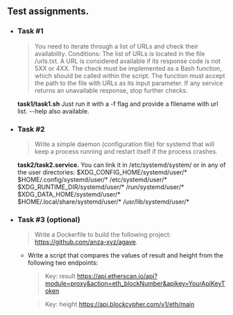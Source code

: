 ## Test assignments. 

- ### Task #1
    > You need to iterate through a list of URLs and check their availability. Conditions:
    > The list of URLs is located in the file /urls.txt.
    > A URL is considered available if its response code is not 5XX or 4XX.
    > The check must be implemented as a Bash function, which should be called within the script.
    > The function must accept the path to the file with URLs as its input parameter.
    > If any service returns an unavailable response, stop further checks.

    **task1/task1.sh** Just run it with a -f flag and provide a filename with url list. --help also available.
- ### Task #2
    > Write a simple daemon (configuration file) for systemd that will keep a process running and restart itself if the process crashes.

    **task2/task2.service.** You can link it in /etc/systemd/system/
    or in any of the user directories:
        $XDG_CONFIG_HOME/systemd/user/*
        $HOME/.config/systemd/user/*
        /etc/systemd/user/*
        $XDG_RUNTIME_DIR/systemd/user/*
        /run/systemd/user/*
        $XDG_DATA_HOME/systemd/user/*
        $HOME/.local/share/systemd/user/*
        /usr/lib/systemd/user/*
- ### Task #3 (optional)
    > Write a Dockerfile to build the following project: https://github.com/anza-xyz/agave.
    - Write a script that compares the values of result and height from the following two endpoints:
    
        > Key: result
        https://api.etherscan.io/api?module=proxy&action=eth_blockNumber&apikey=YourApiKeyToken
    
        > Key: height
        https://api.blockcypher.com/v1/eth/main

